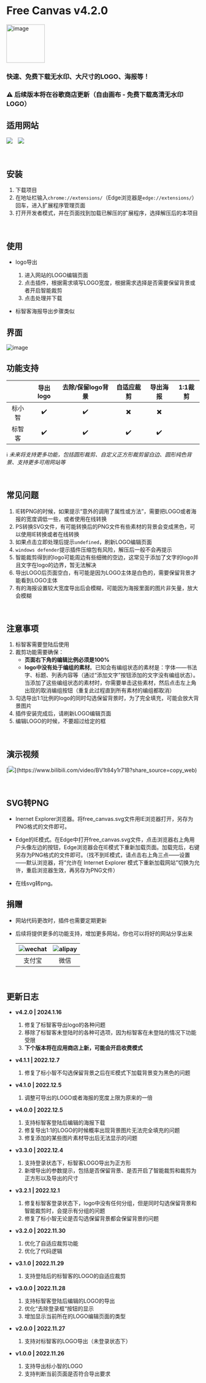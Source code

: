 #  Free Canvas  v4.2.0

<img src="https://raw.githubusercontent.com/quarkape/free-canvas/main/img/free-canvas-t.png" alt="image" style="height:100px" />

### **快速**、**免费**下载无水印、大尺寸的LOGO、海报等！

### :warning: 后续版本将在谷歌商店更新（自由画布 - 免费下载高清无水印LOGO）



## 适用网站

[![](https://img.shields.io/static/v1?label=标小智&message=https://www.logosc.cn/&color=666&labelColor=0081ff)](https://www.logosc.cn/)&emsp;[![](https://img.shields.io/static/v1?label=标智客&message=https://www.logomaker.com.cn/&color=666&labelColor=00deb4)](https://www.logomaker.com.cn/)

&nbsp;&nbsp;

## 安装

1. 下载项目
2. 在地址栏输入`chrome://extensions/`（Edge浏览器是`edge://extensions/`）回车，进入扩展程序管理页面
3. 打开开发者模式，并在页面找到加载已解压的扩展程序，选择解压后的本项目

&nbsp;

## 使用

- logo导出

  1. 进入网站的LOGO编辑页面
  3. 点击插件，根据需求填写LOGO宽度，根据需求选择是否需要保留背景或者开启智能裁剪
  4. 点击处理并下载
- 标智客海报导出步骤类似



## 界面

<img src="https://raw.githubusercontent.com/quarkape/free-canvas/main/img/ui.png" alt="image" />



## 功能支持

|        |      导出logo      | 去除/保留logo背景  |        自适应裁剪        |         导出海报         | 1:1裁剪 |
| :----: | :----------------: | :----------------: | :----------------------: | :----------------------: | ------- |
| 标小智 | :heavy_check_mark: | :heavy_check_mark: | :heavy_multiplication_x: | :heavy_multiplication_x: |         |
| 标智客 | :heavy_check_mark: | :heavy_check_mark: |    :heavy_check_mark:    |    :heavy_check_mark:    |         |

:information_source: *未来将支持更多功能，包括圆形裁剪、自定义正方形裁剪留白边、圆形纯色背景、支持更多可用网站等*

&nbsp;

## 常见问题

1. IE转PNG的时候，如果提示“意外的调用了属性或方法”，需要把LOGO或者海报的宽度调低一些，或者使用在线转换
2. PS转换SVG文件，有可能转换后的PNG文件有些素材的背景会变成黑色，可以使用IE转换或者在线转换
3. 如果点击立即处理后提示`undefined`，刷新LOGO编辑页面
4. `windows defender`提示插件压缩包有风险，解压后一般不会再提示
5. 智能裁剪得到的logo可能周边有些细微的空边，这常见于添加了文字的logo并且文字在logo的边界，暂无法解决
6. 导出LOGO后页面空白，有可能是因为LOGO主体是白色的，需要保留背景才能看到LOGO主体
7. 有的海报设置较大宽度导出后会模糊，可能因为海报里面的图片非矢量，放大会模糊

&nbsp;

## 注意事项

1. 标智客需要登陆后使用
2. 裁剪功能需要确保：
   - **页面右下角的编辑比例必须是100%**
   - **logo中没有处于编组的素材**。已知会有编组状态的素材是：字体——书法字、标题、列表内容等（通过“添加文字”按钮添加的文字没有编组状态）。当添加了这些编组状态的素材时，你需要单击这些素材，然后点击左上角出现的取消编组按钮（重复此过程直到所有素材的编组都取消）
3. 勾选导出1:1比例的logo的同时勾选保留背景时，为了完全填充，可能会放大背景图片
4. 插件安装完成后，请刷新LOGO编辑页面
5. 编辑LOGO的时候，不要超过给定的框

&nbsp;

## 演示视频

 [![](https://img.shields.io/badge/bilibili-演示视频(v1.0.0版本的)-red.svg?logo=Bilibili&color=00A1D6)](https://www.bilibili.com/video/BV1t84y1r71B?share_source=copy_web)

&nbsp;

## SVG转PNG

- Inernet Explorer浏览器。将free_canvas.svg文件用IE浏览器打开，另存为PNG格式的文件即可。

- Edge的IE模式。在Edge中打开free_canvas.svg文件，点击浏览器右上角用户头像左边的按钮，Edge浏览器会在IE模式下重新加载页面。加载完后，右键另存为PNG格式的文件即可。（找不到IE模式，请点击右上角三点——设置——默认浏览器，将“允许在 Internet Explorer 模式下重新加载网站”切换为允许，重启浏览器生效，再另存为PNG文件）

- 在线svg转png。



## 捐赠

- 网站代码更改时，插件也需要定期更新

- 后续将提供更多的功能支持，增加更多网站，你也可以将好的网站分享出来

  | <img src="https://raw.githubusercontent.com/quarkape/free-canvas/main/img/wechat.jpg" alt="wechat" /> | <img src="https://raw.githubusercontent.com/quarkape/free-canvas/main/img/alipay.jpg" alt="alipay" /> |
  | :----------------------------------------------------------: | :----------------------------------------------------------: |
  |                            支付宝                            |                             微信                             |

  &nbsp;

##  更新日志

- **v4.2.0 | 2024.1.16**
  1. 修复了标智客导出logo的各种问题
  2. 移除了标智客未登陆时的各种可选项，因为标智客在未登陆的情况下功能受限
  3. **下个版本将在应用商店上新，可能会开启收费模式**
- **v4.1.1 | 2022.12.7**
  1. 修复了标小智不勾选保留背景之后在IE模式下加载背景变为黑色的问题
- **v4.1.0 | 2022.12.5**
  1. 调整可导出的LOGO或者海报的宽度上限为原来的一倍
- **v4.0.0 | 2022.12.5**
  1. 支持标智客登陆后编辑的海报下载
  2. 修复导出1:1的LOGO的时候概率出现背景图片无法完全填充的问题
  3. 修复添加的某些图片素材导出后无法显示的问题
- **v3.3.0 | 2022.12.4**
  1. 支持登录状态下，标智客LOGO导出为正方形
  2. 新增导出的参数提示，包括是否保留背景、是否开启了智能裁剪和裁剪为正方形以及导出的尺寸
- **v3.2.1 | 2022.12.1**
  1. 修复标智客登录状态下，logo中没有任何分组，但是同时勾选保留背景和智能裁剪时，会提示有分组的问题
  2. 修复了标小智无论是否勾选保留背景都会保留背景的问题
- **v3.2.0 | 2022.11.30**
  1. 优化了自适应裁剪功能
  2. 优化了代码逻辑
- **v3.1.0 | 2022.11.29**
  
  1. 支持登陆后的标智客的LOGO的自适应裁剪
- **v3.0.0 | 2022.11.28**
  1. 支持标智客登陆后编辑的LOGO的导出
  2. 优化“去除登录框“按钮的显示
  3. 增加显示当前所在的LOGO编辑页面的类型
- **v2.0.0 | 2022.11.27**
  1. 支持对标智客的LOGO导出（未登录状态下）
- **v1.0.0 | 2022.11.26**
  1. 支持导出标小智的LOGO
  2. 支持判断当前页面是否符合导出要求
